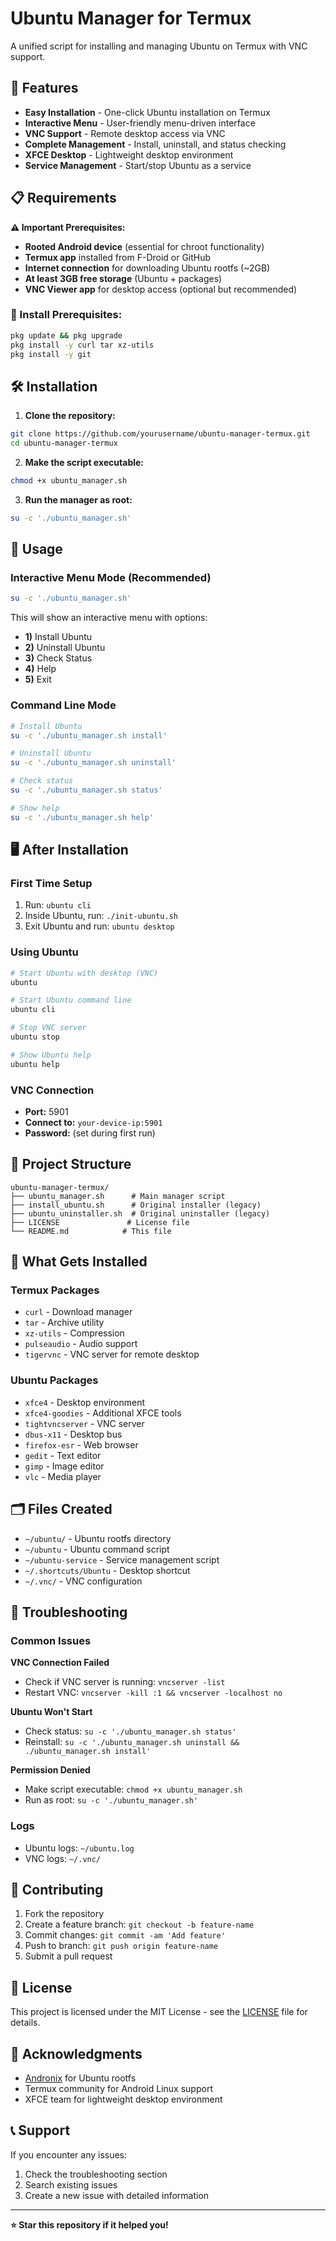 # Ubuntu Manager for Termux

A unified script for installing and managing Ubuntu on Termux with VNC support.

## 🚀 Features

- **Easy Installation** - One-click Ubuntu installation on Termux
- **Interactive Menu** - User-friendly menu-driven interface
- **VNC Support** - Remote desktop access via VNC
- **Complete Management** - Install, uninstall, and status checking
- **XFCE Desktop** - Lightweight desktop environment
- **Service Management** - Start/stop Ubuntu as a service

## 📋 Requirements

**⚠️ Important Prerequisites:**
- **Rooted Android device** (essential for chroot functionality)
- **Termux app** installed from F-Droid or GitHub
- **Internet connection** for downloading Ubuntu rootfs (~2GB)
- **At least 3GB free storage** (Ubuntu + packages)
- **VNC Viewer app** for desktop access (optional but recommended)

### 🔧 Install Prerequisites:
```bash
pkg update && pkg upgrade
pkg install -y curl tar xz-utils
pkg install -y git
```

## 🛠️ Installation

1. **Clone the repository:**
```bash
git clone https://github.com/yourusername/ubuntu-manager-termux.git
cd ubuntu-manager-termux
```

2. **Make the script executable:**
```bash
chmod +x ubuntu_manager.sh
```

3. **Run the manager as root:**
```bash
su -c './ubuntu_manager.sh'
```

## 🎯 Usage

### Interactive Menu Mode (Recommended)
```bash
su -c './ubuntu_manager.sh'
```
This will show an interactive menu with options:
- **1)** Install Ubuntu
- **2)** Uninstall Ubuntu
- **3)** Check Status
- **4)** Help
- **5)** Exit

### Command Line Mode
```bash
# Install Ubuntu
su -c './ubuntu_manager.sh install'

# Uninstall Ubuntu
su -c './ubuntu_manager.sh uninstall'

# Check status
su -c './ubuntu_manager.sh status'

# Show help
su -c './ubuntu_manager.sh help'
```

## 🖥️ After Installation

### First Time Setup
1. Run: `ubuntu cli`
2. Inside Ubuntu, run: `./init-ubuntu.sh`
3. Exit Ubuntu and run: `ubuntu desktop`

### Using Ubuntu
```bash
# Start Ubuntu with desktop (VNC)
ubuntu

# Start Ubuntu command line
ubuntu cli

# Stop VNC server
ubuntu stop

# Show Ubuntu help
ubuntu help
```

### VNC Connection
- **Port:** 5901
- **Connect to:** `your-device-ip:5901`
- **Password:** (set during first run)

## 📁 Project Structure

```
ubuntu-manager-termux/
├── ubuntu_manager.sh      # Main manager script
├── install_ubuntu.sh      # Original installer (legacy)
├── ubuntu_uninstaller.sh  # Original uninstaller (legacy)
├── LICENSE               # License file
└── README.md            # This file
```

## 🔧 What Gets Installed

### Termux Packages
- `curl` - Download manager
- `tar` - Archive utility
- `xz-utils` - Compression
- `pulseaudio` - Audio support
- `tigervnc` - VNC server for remote desktop

### Ubuntu Packages
- `xfce4` - Desktop environment
- `xfce4-goodies` - Additional XFCE tools
- `tightvncserver` - VNC server
- `dbus-x11` - Desktop bus
- `firefox-esr` - Web browser
- `gedit` - Text editor
- `gimp` - Image editor
- `vlc` - Media player

## 🗂️ Files Created

- `~/ubuntu/` - Ubuntu rootfs directory
- `~/ubuntu` - Ubuntu command script
- `~/ubuntu-service` - Service management script
- `~/.shortcuts/Ubuntu` - Desktop shortcut
- `~/.vnc/` - VNC configuration

## 🚨 Troubleshooting

### Common Issues

**VNC Connection Failed**
- Check if VNC server is running: `vncserver -list`
- Restart VNC: `vncserver -kill :1 && vncserver -localhost no`

**Ubuntu Won't Start**
- Check status: `su -c './ubuntu_manager.sh status'`
- Reinstall: `su -c './ubuntu_manager.sh uninstall && ./ubuntu_manager.sh install'`

**Permission Denied**
- Make script executable: `chmod +x ubuntu_manager.sh`
- Run as root: `su -c './ubuntu_manager.sh'`

### Logs
- Ubuntu logs: `~/ubuntu.log`
- VNC logs: `~/.vnc/`

## 🤝 Contributing

1. Fork the repository
2. Create a feature branch: `git checkout -b feature-name`
3. Commit changes: `git commit -am 'Add feature'`
4. Push to branch: `git push origin feature-name`
5. Submit a pull request

## 📄 License

This project is licensed under the MIT License - see the [LICENSE](LICENSE) file for details.

## 🙏 Acknowledgments

- [Andronix](https://github.com/AndronixApp) for Ubuntu rootfs
- Termux community for Android Linux support
- XFCE team for lightweight desktop environment

## 📞 Support

If you encounter any issues:
1. Check the troubleshooting section
2. Search existing issues
3. Create a new issue with detailed information

---

**⭐ Star this repository if it helped you!** 

